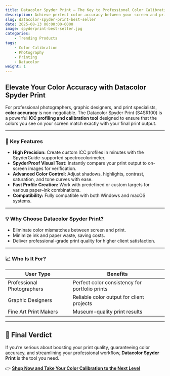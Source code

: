 ```yaml
---
title: Datacolor Spyder Print – The Key to Professional Color Calibration
description: Achieve perfect color accuracy between your screen and prints with the Datacolor Spyder Print. Enhance your print quality and save time and resources.
slug: datacolor-spyder-print-best-seller
date: 2025-08-13 00:00:00+0000
image: spyderprint-best-seller.jpg
categories:
    - Trending Products
tags:
    - Color Calibration
    - Photography
    - Printing
    - Datacolor
weight: 1
---
```


## Elevate Your Color Accuracy with Datacolor Spyder Print

For professional photographers, graphic designers, and print specialists, **color accuracy** is non-negotiable. The Datacolor Spyder Print (S4SR100) is a powerful **ICC profiling and calibration tool** designed to ensure that the colors you see on your screen match exactly with your final print output.

---

### 🚀 Key Features
- **High Precision:** Create custom ICC profiles in minutes with the SpyderGuide-supported spectrocolorimeter.
- **SpyderProof Visual Test:** Instantly compare your print output to on-screen images for verification.
- **Advanced Color Control:** Adjust shadows, highlights, contrast, saturation, and tone curves with ease.
- **Fast Profile Creation:** Work with predefined or custom targets for various paper–ink combinations.
- **Compatibility:** Fully compatible with both Windows and macOS systems.

---

### 💡 Why Choose Datacolor Spyder Print?
- Eliminate color mismatches between screen and print.
- Minimize ink and paper waste, saving costs.
- Deliver professional-grade print quality for higher client satisfaction.

---

### 📈 Who Is It For?
| User Type | Benefits |
|-----------|----------|
| Professional Photographers | Perfect color consistency for portfolio prints |
| Graphic Designers | Reliable color output for client projects |
| Fine Art Print Makers | Museum-quality print results |

---

## 📌 Final Verdict
If you’re serious about boosting your print quality, guaranteeing color accuracy, and streamlining your professional workflow, **Datacolor Spyder Print** is the tool you need.

👉 **[Shop Now and Take Your Color Calibration to the Next Level](https://amzn.to/417Tug1)**
